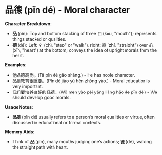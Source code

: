 # **品德 (pǐn dé) - Moral character**

**Character Breakdown**:  
- **品** (pǐn): Top and bottom stacking of three 口 (kǒu, "mouth"); represents things stacked or qualities.  
- **德** (dé): Left: 彳 (chì, "step" or "walk"), right: 直 (zhí, "straight") over 心 (xīn, "heart") at the bottom; conveys the idea of upright morals from the heart.

**Examples**:  
- 他品德高尚。(Tā pǐn dé gāo shàng.) - He has noble character.  
- 品德教育很重要。(Pǐn dé jiào yù hěn zhòng yào.) - Moral education is very important.  
- 我们要培养良好的品德。(Wǒ men yào péi yǎng liáng hǎo de pǐn dé.) - We should develop good morals.

**Usage Notes**:  
- **品德** (pǐn dé) usually refers to a person's moral qualities or virtue, often discussed in educational or formal contexts.

**Memory Aids**:  
- Think of **品** (pǐn), many mouths judging one’s actions; **德** (dé), walking the straight path with heart.